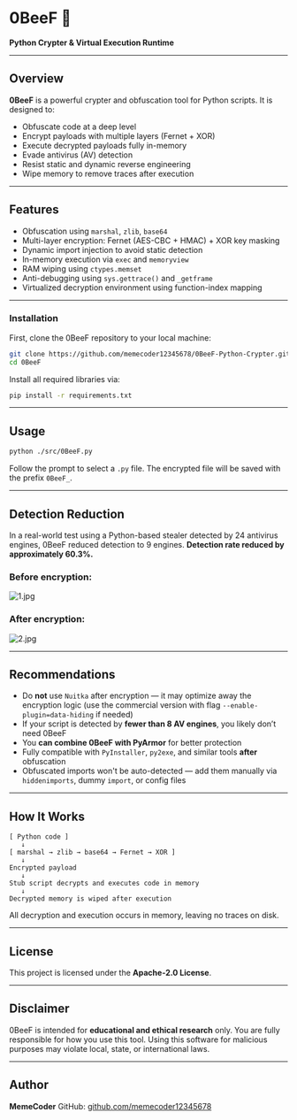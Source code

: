 # 0BeeF 🥩

**Python Crypter & Virtual Execution Runtime**

---

## Overview

**0BeeF** is a powerful crypter and obfuscation tool for Python scripts. It is designed to:

* Obfuscate code at a deep level
* Encrypt payloads with multiple layers (Fernet + XOR)
* Execute decrypted payloads fully in-memory
* Evade antivirus (AV) detection
* Resist static and dynamic reverse engineering
* Wipe memory to remove traces after execution

---

## Features

* Obfuscation using `marshal`, `zlib`, `base64`
* Multi-layer encryption: Fernet (AES-CBC + HMAC) + XOR key masking
* Dynamic import injection to avoid static detection
* In-memory execution via `exec` and `memoryview`
* RAM wiping using `ctypes.memset`
* Anti-debugging using `sys.gettrace()` and `_getframe`
* Virtualized decryption environment using function-index mapping

---


### Installation

First, clone the 0BeeF repository to your local machine:

```bash
git clone https://github.com/memecoder12345678/0BeeF-Python-Crypter.git
cd 0BeeF
```

Install all required libraries via:

```bash
pip install -r requirements.txt
```

---
## Usage

```bash
python ./src/0BeeF.py
```

Follow the prompt to select a `.py` file. The encrypted file will be saved with the prefix `0BeeF_`.

---

## Detection Reduction

In a real-world test using a Python-based stealer detected by 24 antivirus engines, 0BeeF reduced detection to 9 engines.
**Detection rate reduced by approximately 60.3%.**

### Before encryption:

![1.jpg](https://raw.githubusercontent.com/memecoder12345678/0BeeF-Python-Crypter/refs/heads/main/img/1.jpg)

### After encryption:

![2.jpg](https://raw.githubusercontent.com/memecoder12345678/0BeeF-Python-Crypter/refs/heads/main/img/2.jpg)

---

## Recommendations

* Do **not** use `Nuitka` after encryption &mdash; it may optimize away the encryption logic (use the commercial version with flag `--enable-plugin=data-hiding` if needed)
* If your script is detected by **fewer than 8 AV engines**, you likely don’t need 0BeeF
* You **can combine 0BeeF with PyArmor** for better protection
* Fully compatible with `PyInstaller`, `py2exe`, and similar tools **after** obfuscation
* Obfuscated imports won't be auto-detected &mdash; add them manually via `hiddenimports`, dummy `import`, or config files

---

## How It Works

```
[ Python code ]
   ↓
[ marshal → zlib → base64 → Fernet → XOR ]
   ↓
Encrypted payload
   ↓
Stub script decrypts and executes code in memory
   ↓
Decrypted memory is wiped after execution
```

All decryption and execution occurs in memory, leaving no traces on disk.

---

## License

This project is licensed under the **Apache-2.0 License**.

---

## Disclaimer

0BeeF is intended for **educational and ethical research** only.
You are fully responsible for how you use this tool.
Using this software for malicious purposes may violate local, state, or international laws.

---

## Author

**MemeCoder**
GitHub: [github.com/memecoder12345678](https://github.com/memecoder12345678)
